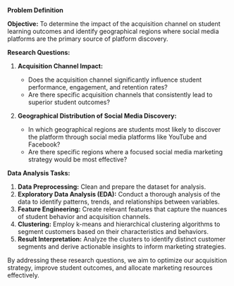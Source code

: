 **Problem Definition**

**Objective:** To determine the impact of the acquisition channel on student learning outcomes and identify geographical regions where social media platforms are the primary source of platform discovery. 

**Research Questions:**

1. **Acquisition Channel Impact:** 
   * Does the acquisition channel significantly influence student performance, engagement, and retention rates? 
   * Are there specific acquisition channels that consistently lead to superior student outcomes? 

2. **Geographical Distribution of Social Media Discovery:**
   * In which geographical regions are students most likely to discover the platform through social media platforms like YouTube and Facebook?
   * Are there specific regions where a focused social media marketing strategy would be most effective?

**Data Analysis Tasks:**
 
1. **Data Preprocessing:** Clean and prepare the dataset for analysis. 
2. **Exploratory Data Analysis (EDA):** Conduct a thorough analysis of the data to identify patterns, trends, and relationships between variables. 
3. **Feature Engineering:** Create relevant features that capture the nuances of student behavior and acquisition channels. 
4. **Clustering:** Employ k-means and hierarchical clustering algorithms to segment customers based on their characteristics and behaviors. 
5. **Result Interpretation:** Analyze the clusters to identify distinct customer segments and derive actionable insights to inform marketing strategies. 

By addressing these research questions, we aim to optimize our acquisition strategy, improve student outcomes, and allocate marketing resources effectively.

